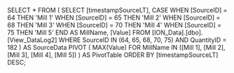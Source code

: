 SELECT *
FROM (
    SELECT 
        [timestampSourceLT],
        CASE 
            WHEN [SourceID] = 64 THEN 'Mill 1'
            WHEN [SourceID] = 65 THEN 'Mill 2'
            WHEN [SourceID] = 68 THEN 'Mill 3'
            WHEN [SourceID] = 70 THEN 'Mill 4'
            WHEN [SourceID] = 75 THEN 'Mill 5'
        END AS MillName,
        [Value]
    FROM [ION_Data].[dbo].[View_DataLog2]
    WHERE SourceID IN (64, 65, 68, 70, 75) 
      AND QuantityID = 182
) AS SourceData
PIVOT (
    MAX(Value) 
    FOR MillName IN ([Mill 1], [Mill 2], [Mill 3], [Mill 4], [Mill 5])
) AS PivotTable
ORDER BY [timestampSourceLT] DESC;